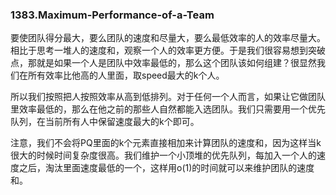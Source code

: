 ### 1383.Maximum-Performance-of-a-Team

要使团队得分最大，要么团队的速度和尽量大，要么最低效率的人的效率尽量大。相比于思考一堆人的速度和，观察一个人的效率更方便。于是我们很容易想到突破点，那就是如果一个人是团队中效率最低的，那么这个团队该如何组建？很显然我们在所有效率比他高的人里面，取speed最大的k个人。

所以我们按照把人按照效率从高到低排列。对于任何一个人而言，如果让它做团队里效率最低的，那么在他之前的那些人自然都能入选团队。我们只需要用一个优先队列，在当前所有人中保留速度最大的k个即可。

注意，我们不会将PQ里面的k个元素直接相加来计算团队的速度和，因为这样当k很大的时候时间复杂度很高。我们维护一个小顶堆的优先队列，每加入一个人的速度之后，淘汰里面速度最低的一个，这样用o(1)的时间就可以来维护团队的速度和。
